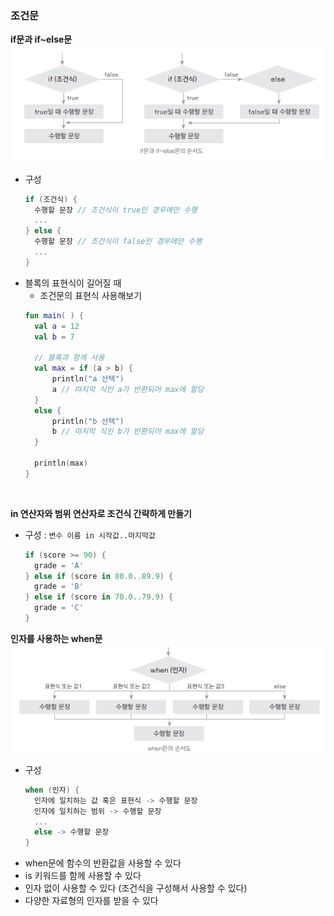 ### 조건문

**if문과 if~else문**
![img.png](static/img.png)
- 구성
  ```kotlin
  if (조건식) {
    수행할 문장 // 조건식이 true인 경우에만 수행
    ...
  } else {
    수행할 문장 // 조건식이 false인 경우에만 수행
    ...
  }
  ```
- 블록의 표현식이 길어질 때
  - 조건문의 표현식 사용해보기
  ```kotlin
  fun main( ) {
    val a = 12
    val b = 7
    
    // 블록과 함께 사용
    val max = if (a > b) {
        println("a 선택")
        a // 마지막 식인 a가 반환되어 max에 할당
    }
    else {
        println("b 선택")
        b // 마지막 식인 b가 반환되어 max에 할당
    }
    
    println(max)
  }
  ```

<br>

**in 연산자와 범위 연산자로 조건식 간략하게 만들기**
- 구성 : `변수 이름 in 시작값..마지막값`
  ```kotlin
  if (score >= 90) {
    grade = 'A'
  } else if (score in 80.0..89.9) {
    grade = 'B'
  } else if (score in 70.0..79.9) {
    grade = 'C'
  }
  ```

**인자를 사용하는 when문**
![img.png](static/img2.png)
- 구성
  ```kotlin
  when (인자) {
    인자에 일치하는 값 혹은 표현식 -> 수행할 문장
    인자에 일치하는 범위 -> 수행할 문장
    ...
    else -> 수행할 문장
  }
  ```
- when문에 함수의 반환값을 사용할 수 있다
- is 키워드를 함께 사용할 수 있다
- 인자 없이 사용할 수 있다 (조건식을 구성해서 사용할 수 있다)
- 다양한 자료형의 인자를 받을 수 있다